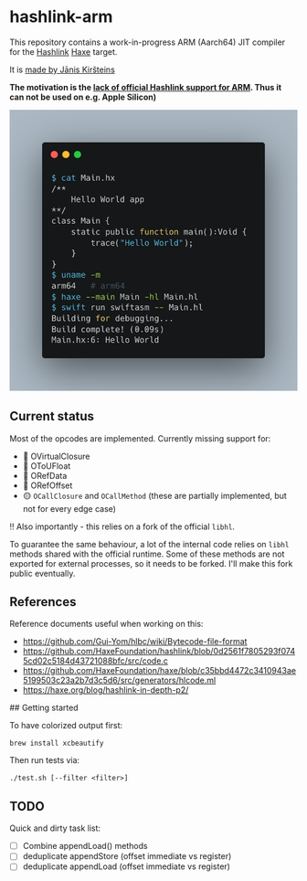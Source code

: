 # hashlink-arm

This repository contains a work-in-progress ARM (Aarch64) JIT compiler for the [Hashlink](https://github.com/HaxeFoundation/hashlink) [Haxe](https://haxe.org/) target. 

It is [made by Jānis Kiršteins](https://mastodon.gamedev.place/@jki)

**The motivation is the [lack of official Hashlink support for ARM](https://github.com/HaxeFoundation/hashlink/issues/77). Thus it can not be used on e.g. Apple Silicon)**

![Bash screenshot](carbon.png)

## Current status

Most of the opcodes are implemented. Currently missing support for:

- 🔴 OVirtualClosure
- 🔴 OToUFloat
- 🔴 ORefData
- 🔴 ORefOffset 
- 🟡 `OCallClosure` and `OCallMethod` (these are partially implemented, but not for every edge case)

‼️ Also importantly - this relies on a fork of the official `libhl`. 

To guarantee the same behaviour, a lot of the internal code relies on `libhl` methods shared with the official runtime. Some of these methods are not exported for external processes, so it needs to be forked. I'll make this fork public eventually.

## References

Reference documents useful when working on this:

- <https://github.com/Gui-Yom/hlbc/wiki/Bytecode-file-format>
- <https://github.com/HaxeFoundation/hashlink/blob/0d2561f7805293f0745cd02c5184d43721088bfc/src/code.c>
- <https://github.com/HaxeFoundation/haxe/blob/c35bbd4472c3410943ae5199503c23a2b7d3c5d6/src/generators/hlcode.ml>
- <https://haxe.org/blog/hashlink-in-depth-p2/>

## Getting started

To have colorized output first:

    brew install xcbeautify

Then run tests via:

    ./test.sh [--filter <filter>]

## TODO

Quick and dirty task list:

- [ ] Combine appendLoad() methods
- [ ] deduplicate appendStore (offset immediate vs register)
- [ ] deduplicate appendLoad (offset immediate vs register)    
